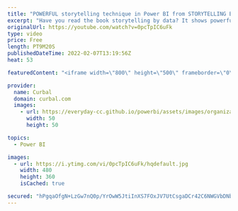 ```yaml
---
title: "POWERFUL storytelling technique in Power BI from STORYTELLING BY DATA book"
excerpt: "Have you read the book storytelling by data? It shows powerful techniques to grab the attention of the reader and convey insights faster and more effective, but how do we do that in Power BI?   Click play and let me show you!:)  Here you can download all the pbix files: https://curbal.com/donwload-center"
originalUrl: https://youtube.com/watch?v=0pcTpIC6uFk
type: video
price: Free
length: PT9M20S
publishedDateTime: 2022-02-07T13:19:56Z
heat: 53

featuredContent: "<iframe width=\"800\" height=\"500\" frameborder=\"0\" src=\"https://www.youtube.com/embed/0pcTpIC6uFk\" allow=\"accelerometer; autoplay; encrypted-media; gyroscope; picture-in-picture\" allowfullscreen></iframe>"

provider:
  name: Curbal
  domain: curbal.com
  images:
    - url: https://everyday-cc.github.io/powerbi/assets/images/organizations/curbal.com-50x50.jpg
      width: 50
      height: 50

topics:
  - Power BI

images:
  - url: https://i.ytimg.com/vi/0pcTpIC6uFk/hqdefault.jpg
    width: 480
    height: 360
    isCached: true

secured: "hPgqaOfgN+LzGw7nQ0p/YrOwW5JtiInXS7FOxJV7UtCsgaDCr42C6NWGVbDNbiJI0rE9aBwaRQh5GJ5XI2501KxNq2Sl6VzKInY6gDTffr6t4Y/XCIb496UKcPJkNjtXdsa1HOHCe0fW0aoYNkBz4ZhoYCVJ4CizXY67spydQ3JTIOxP0EvTwFPK9UoPwOq+w2wlpor+dA/fTSwE3WbIr2NBpguOi5SHrFHDPTNPCL0NH/oHTplb0rctMvNdfrUF/havIhD2RZgs51N+tZAQzQU22ZlZUTKfN1juwlFh9l4lrPm6Zyg3eDITXEWVjUO7I70yx/ckIzzOSBWPUeWC8fSLUndjSAU40Mn7RVaL9DlkNYT1Rhyp50TibF687jCBXobBmf1Ybm08CCRP22MnHT7y95coch2HJm6UvjzmOCU=;S1RzqcxleiJxcBTgyG9JCw=="
---
```


